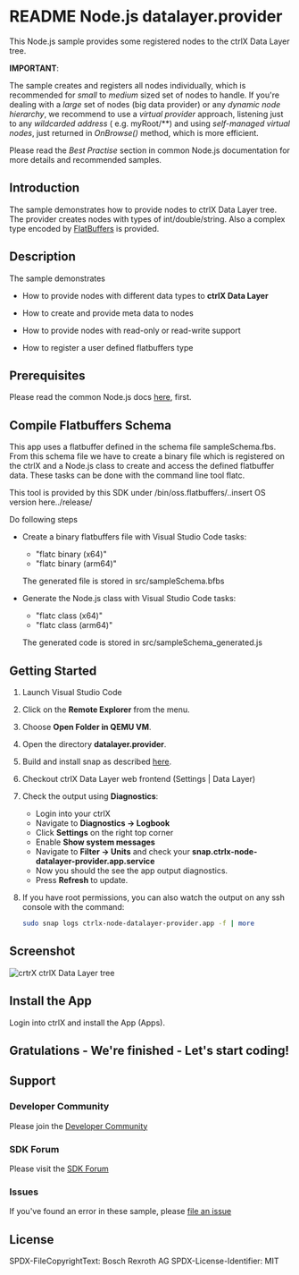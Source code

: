 # README Node.js datalayer.provider

This Node.js sample provides some registered nodes to the ctrlX Data Layer tree. 

__IMPORTANT__:

The sample creates and registers all nodes individually, which is recommended for _small_ to _medium_ sized set of nodes to handle. If you're dealing with a _large_ set of nodes (big data provider) or any _dynamic node hierarchy_, we recommend to use a _virtual provider_ approach, listening just to any _wildcarded address_ ( e.g. myRoot/**) and using _self-managed virtual nodes_, just returned in _OnBrowse()_ method, which is more efficient.

Please read the _Best Practise_ section in common Node.js documentation for more details and recommended samples.

## Introduction

The sample demonstrates how to provide nodes to ctrlX Data Layer tree. 
The provider creates nodes with types of int/double/string. 
Also a complex type encoded by [FlatBuffers](https://google.github.io/flatbuffers/) is provided.

## Description

The sample demonstrates 

+ How to provide nodes with different data types to __ctrlX Data Layer__

+ How to create and provide meta data to nodes

+ How to provide nodes with read-only or read-write support
  
+ How to register a user defined flatbuffers type

## Prerequisites

Please read the common Node.js docs [here](./../README.md), first.

## Compile Flatbuffers Schema

This app uses a flatbuffer defined in the schema file sampleSchema.fbs. From this schema file we have to create a binary file which is registered on the ctrlX and a Node.js class to create and access the defined flatbuffer data. These tasks can be done with the command line tool flatc.

This tool is provided by this SDK under /bin/oss.flatbuffers/..insert OS version here../release/

Do following steps

* Create a binary flatbuffers file with Visual Studio Code tasks:

   - "flatc binary (x64)"
   - "flatc binary (arm64)"

   The generated file is stored in src/sampleSchema.bfbs

* Generate the Node.js class with Visual Studio Code tasks:

    - "flatc class (x64)"
    - "flatc class (arm64)"

   The generated code is stored in src/sampleSchema_generated.js

## Getting Started

1. Launch Visual Studio Code
2. Click on the __Remote Explorer__ from the menu.
3. Choose __Open Folder in QEMU VM__.
4. Open the directory __datalayer.provider__.
5. Build and install snap as described [here](./../README.md).
6. Checkout ctrlX Data Layer web frontend (Settings | Data Layer) 
7. Check the output using __Diagnostics__:

   - Login into your ctrlX
   - Navigate to __Diagnostics -> Logbook__
   - Click __Settings__ on the right top corner
   - Enable __Show system messages__
   - Navigate to __Filter -> Units__ and check your __snap.ctrlx-node-datalayer-provider.app.service__
   - Now you should the see the app output diagnostics.
   - Press __Refresh__ to update.

8. If you have root permissions, you can also watch the output on any ssh console with the command:
   
   ```bash
   sudo snap logs ctrlx-node-datalayer-provider.app -f | more
   ```
## Screenshot

![crtrX ctrlX Data Layer tree](./docs/images/datalayer.provider/datalayer.provider.png)

## Install the App

Login into ctrlX and install the App (Apps).

## Gratulations - We're finished - Let's start coding!


## Support
### Developer Community

Please join the [Developer Community](https://developer.community.boschrexroth.com/) 

### SDK Forum

Please visit the [SDK Forum](https://developer.community.boschrexroth.com/t5/ctrlX-AUTOMATION/ct-p/dcdev_community-bunit-dcae/) 

### Issues

If you've found an error in these sample, please [file an issue](https://github.com/boschrexroth)

## License

SPDX-FileCopyrightText: Bosch Rexroth AG
SPDX-License-Identifier: MIT
